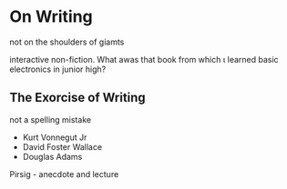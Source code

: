 # On Writing

not on the shoulders of giamts

interactive non-fiction. What awas that book from which &iota; learned basic
electronics in junior high?


## The Exorcise of Writing
not a spelling mistake
* Kurt Vonnegut Jr
* David Foster Wallace
* Douglas Adams


Pirsig - anecdote and lecture


